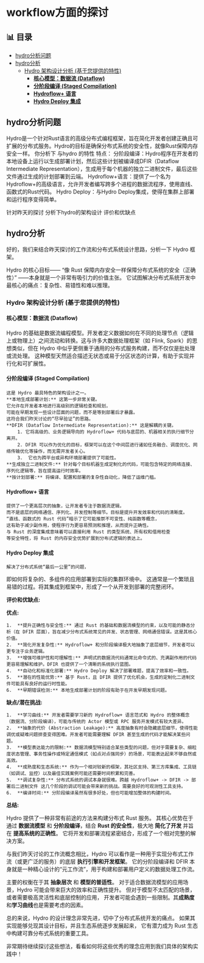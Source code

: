 ﻿# workflow方面的探讨


## 📊 目录

- [hydro分析问题](#hydro分析问题)
- [hydro分析](#hydro分析)
  - [Hydro 架构设计分析 (基于您提供的特性)](#hydro-架构设计分析-基于您提供的特性)
    - [**核心模型：数据流 (Dataflow)**](#核心模型数据流-dataflow)
    - [**分阶段编译 (Staged Compilation)**](#分阶段编译-staged-compilation)
    - [**Hydroflow+ 语言**](#hydroflow-语言)
    - [**Hydro Deploy 集成**](#hydro-deploy-集成)


## hydro分析问题

Hydro是一个针对Rust语言的高级分布式编程框架，旨在简化开发者创建正确且可扩展的分布式服务。Hydro的目标是确保分布式系统的安全性，就像Rust保障内存安全一样。
你分析下 与hydro 的特性
特点：
分阶段编译：Hydro程序在开发者的本地设备上运行以生成部署计划，然后这些计划被编译成DFIR（Dataflow Intermediate Representation），生成用于每个机器的独立二进制文件，最后这些文件通过生成的计划部署到云端。
Hydroflow+语言：提供了一个名为Hydroflow+的高级语言，允许开发者编写跨多个进程的数据流程序，使用直线、函数式的Rust代码。
Hydro Deploy：与Hydro Deploy集成，使得在集群上部署和运行程序变得简单。

针对昨天的探讨 分析下hydro的架构设计  评价和优缺点

## hydro分析

好的，我们来结合昨天探讨的工作流和分布式系统设计思路，分析一下 Hydro 框架。

Hydro 的核心目标——
“像 Rust 保障内存安全一样保障分布式系统的安全（正确性）”
——本身就是一个非常有吸引力的价值主张。
它试图解决分布式系统开发中最核心的痛点：复杂性、易错性和难以推理。

### Hydro 架构设计分析 (基于您提供的特性)

#### **核心模型：数据流 (Dataflow)**

  Hydro 的基础是数据流编程模型。开发者定义数据如何在不同的处理节点（逻辑上或物理上）之间流动和转换。这与许多大数据处理框架（如 Flink, Spark）的思想类似，但在 Hydro 中似乎更侧重于通用的分布式服务构建，而不仅仅是批处理或流处理。
  这种模型天然适合描述无状态或易于分区状态的计算，有助于实现并行化和可扩展性。

#### **分阶段编译 (Staged Compilation)**

    这是 Hydro 最具特色的架构设计之一。
    **本地生成部署计划:** 这第一步非常关键。
    它允许在开发者本地进行高级别的逻辑检查和规划，
    可能在早期发现一些设计层面的问题，而不是等到部署后才暴露。
    这符合我们昨天讨论的“尽早验证”的思路。
    **DFIR (Dataflow Intermediate Representation):** 这是解耦的关键。
        1. 它将高级的、业务逻辑导向的 Hydroflow+ 代码与底层的、机器相关的执行细节分离开。
        2. DFIR 可以作为优化的目标，框架可以在这个中间层进行诸如任务融合、调度优化、网络传输优化等操作，而无需开发者关心。
        3.  它也为跨平台或异构环境部署提供了可能性。
    **生成独立二进制文件:** 针对每个目标机器生成定制化的代码，可能包含特定的网络连接、序列化逻辑等，旨在提高运行时效率。
    **按计划部署:** 将编译、配置和部署的复杂性自动化，降低了运维门槛。

#### **Hydroflow+ 语言**

    提供了一个更高层次的抽象，让开发者专注于数据流逻辑，
    而不是底层的网络通信、序列化、并发控制等细节。目标是提升开发效率和代码的清晰度。
    “直线、函数式的 Rust 代码”暗示了它可能推崇不可变性、纯函数等概念，
    这有助于减少副作用，使程序行为更容易预测和推理，从而提升正确性。
    与 Rust 的深度集成意味着可以直接利用 Rust 的类型系统、所有权和借用检查
    等安全特性，将 Rust 的内存安全优势扩展到分布式逻辑的表达上。

#### **Hydro Deploy 集成**

    解决了分布式系统“最后一公里”的问题，
即如何将复杂的、多组件的应用部署到实际的集群环境中。
这通常是一个繁琐且易错的过程。将其集成到框架中，形成了一个从开发到部署的完整闭环。

**评价和优缺点:**

**优点:**

    1.  **提升正确性与安全性:** 通过 Rust 的基础和数据流模型的约束，以及可能的静态分析（在 DFIR 层面），旨在减少分布式系统常见的并发、状态管理、网络通信错误。这是其核心价值。
    2.  **简化开发复杂性:** Hydroflow+ 和分阶段编译极大地抽象了底层细节，开发者可以更专注于业务逻辑。
    3.  **增强可维护性和可理解性:** 声明式的数据流代码通常比命令式的、充满副作用的代码更容易理解和维护。DFIR 也提供了一个清晰的系统执行蓝图。
    4.  **自动化和标准化部署:** Hydro Deploy 解决了部署难题，提高了效率和一致性。
    5.  **潜在的性能优势:** 基于 Rust，且 DFIR 提供了优化机会，生成的定制化二进制文件可能具有良好的运行时性能。
    6.  **早期错误检测:** 本地生成部署计划的阶段有助于在开发早期发现问题。

**缺点/潜在挑战:**

    1.  **学习曲线:** 开发者需要学习新的 Hydroflow+ 语言范式和 Hydro 的整体概念（数据流、分阶段编译），可能与传统的 Actor 模型或 RPC 服务开发模式有较大差异。
    2.  **抽象的代价 (Abstraction Leakage):** 高度抽象有时会隐藏底层细节，使得性能调优或疑难问题排查变得困难。开发者可能需要理解 DFIR 甚至生成的代码才能解决某些问题。
    3.  **模型表达能力的限制:** 数据流模型特别适合某些类型的问题，但对于需要复杂、细粒度状态管理、事务性操作或特定通信模式（如点对点强同步）的场景，可能表达起来不够自然或高效。
    4.  **成熟度和生态系统:** 作为一个相对较新的框架，其社区支持、第三方库集成、工具链（如调试、监控）以及最佳实践案例可能还需要时间积累和完善。
    5.  **调试复杂性:** 分布式系统的调试本身就很难。跨越 Hydroflow+ -> DFIR -> 部署后二进制文件 这几个阶段的调试可能会带来新的挑战。需要良好的可观测性工具支持。
    6.  **编译时间:** 分阶段编译虽然有很多好处，但也可能增加整体的构建时间。

**总结:**

Hydro 提供了一种非常有前途的方法来构建分布式 Rust 服务。
其核心优势在于通过 **数据流模型** 和 **分阶段编译**，结合 **Rust 的安全性**，极大地 **简化了开发** 并旨在 **提高系统的正确性**。
它将开发和部署流程紧密结合，形成了一个相对完整的解决方案。

与我们昨天讨论的工作流概念相比，Hydro 可以看作是一种用于实现分布式工作流（或更广泛的服务）的底层 **执行引擎和开发框架**。
它的分阶段编译和 DFIR 本身就是一种精心设计的“元工作流”，用于构建和部署用户定义的数据处理工作流。

主要的权衡在于其 **抽象层次** 和 **模型的普适性**。
对于适合数据流模型的应用场景，Hydro 可能会带来巨大的效率和正确性提升。
但对于模型不太匹配的场景，或者需要极高灵活性和底层控制的应用，
开发者可能会遇到一些限制。其**成熟度**和**学习曲线**也是需要考虑的因素。

总的来说，Hydro 的设计理念非常先进，切中了分布式系统开发的痛点。
如果其实现能够兑现其设计目标，并且生态系统逐步发展起来，
它有潜力成为 Rust 生态中构建可靠分布式系统的重要工具。

非常期待继续探讨这些想法，看看如何将这些优秀的理念应用到我们具体的架构实践中！
